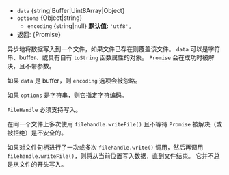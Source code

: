 <!-- YAML
added: v10.0.0
changes:
  - version: v14.12.0
    pr-url: https://github.com/nodejs/node/pull/34993
    description: The `data` parameter will stringify an object with an
                 explicit `toString` function.
  - version: v14.0.0
    pr-url: https://github.com/nodejs/node/pull/31030
    description: 参数 `data` 不再强制转换不支持的输入为字符串。
-->

* `data` {string|Buffer|Uint8Array|Object}
* `options` {Object|string}
  * `encoding` {string|null} **默认值:** `'utf8'`。
* 返回: {Promise}


异步地将数据写入到一个文件，如果文件已存在则覆盖该文件。
`data` 可以是字符串、buffer、或具有自有 `toString` 函数属性的对象。
`Promise` 会在成功时被解决，且不带参数。

如果 `data` 是 buffer，则 `encoding` 选项会被忽略。

如果 `options` 是字符串，则它指定字符编码。

`FileHandle` 必须支持写入。

在同一个文件上多次使用 `filehandle.writeFile()` 且不等待 `Promise` 被解决（或被拒绝）是不安全的。

如果对文件句柄进行了一次或多次 `filehandle.write()` 调用，然后再调用 `filehandle.writeFile()`，则将从当前位置写入数据，直到文件结束。 
它并不总是从文件的开头写入。

